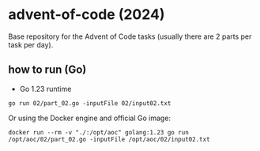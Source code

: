 # advent-of-code (2024)

Base repository for the Advent of Code tasks (usually there are 2 parts per task per day).

## how to run (Go)

+ Go 1.23 runtime

```shell
go run 02/part_02.go -inputFile 02/input02.txt
```

Or using the Docker engine and official Go image:

```shell
docker run --rm -v "./:/opt/aoc" golang:1.23 go run /opt/aoc/02/part_02.go -inputFile /opt/aoc/02/input02.txt
```

